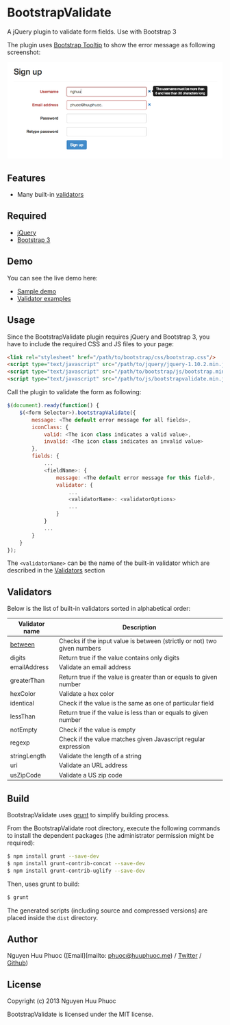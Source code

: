 # BootstrapValidate

A jQuery plugin to validate form fields. Use with Bootstrap 3

The plugin uses [Bootstrap Tooltip](http://getbootstrap.com/javascript/#tooltips) to show the error message as following screenshot:

![Bootstrap Validate screenshot](img/screenshot.png)

## Features

* Many built-in [validators](#validators)

## Required

* [jQuery](http://jquery.com/)
* [Bootstrap 3](http://getbootstrap.com/)

## Demo

You can see the live demo here:

* [Sample demo](https://rawgithub.com/nghuuphuoc/bootstrapvalidate/master/demo/index.html)
* [Validator examples](https://rawgithub.com/nghuuphuoc/bootstrapvalidate/master/demo/validators.html)

## Usage

Since the BootstrapValidate plugin requires jQuery and Bootstrap 3, you have to include the required CSS and JS files to your page:

```html
<link rel="stylesheet" href="/path/to/bootstrap/css/bootstrap.css"/>
<script type="text/javascript" src="/path/to/jquery/jquery-1.10.2.min.js"></script>
<script type="text/javascript" src="/path/to/bootstrap/js/bootstrap.min.js"></script>
<script type="text/javascript" src="/path/to/js/bootstrapvalidate.min.js"></script>
```

Call the plugin to validate the form as following:

```javascript
$(document).ready(function() {
    $(<form Selector>).bootstrapValidate({
        message: <The default error message for all fields>,
        iconClass: {
            valid: <The icon class indicates a valid value>,
            invalid: <The icon class indicates an invalid value>
        },
        fields: {
            ...
            <fieldName>: {
                message: <The default error message for this field>,
                validator: {
                    ...
                    <validatorName>: <validatorOptions>
                    ...
                }
            }
            ...
        }
    }
});
```

The ```<validatorName>``` can be the name of the built-in validator which are described in the [Validators](#validators) section

## Validators

Below is the list of built-in validators sorted in alphabetical order:

Validator name          | Description
------------------------|------------
[between](docs/between) | Checks if the input value is between (strictly or not) two given numbers
digits                  | Return true if the value contains only digits
emailAddress            | Validate an email address
greaterThan             | Return true if the value is greater than or equals to given number
hexColor                | Validate a hex color
identical               | Check if the value is the same as one of particular field
lessThan                | Return true if the value is less than or equals to given number
notEmpty                | Check if the value is empty
regexp                  | Check if the value matches given Javascript regular expression
stringLength            | Validate the length of a string
uri                     | Validate an URL address
usZipCode               | Validate a US zip code

## Build

BootstrapValidate uses [grunt](http://gruntjs.com) to simplify building process.

From the BootstrapValidate root directory, execute the following commands to install the dependent packages (the administrator permission might be required):

```bash
$ npm install grunt --save-dev
$ npm install grunt-contrib-concat --save-dev
$ npm install grunt-contrib-uglify --save-dev
```

Then, uses grunt to build:

```bash
$ grunt
```

The generated scripts (including source and compressed versions) are placed inside the ```dist``` directory.

## Author

Nguyen Huu Phuoc ([Email](mailto: phuoc@huuphuoc.me) / [Twitter](http://twitter.com/nghuuphuoc) / [Github](http://github.com/nghuuphuoc))

## License

Copyright (c) 2013 Nguyen Huu Phuoc

BootstrapValidate is licensed under the MIT license.